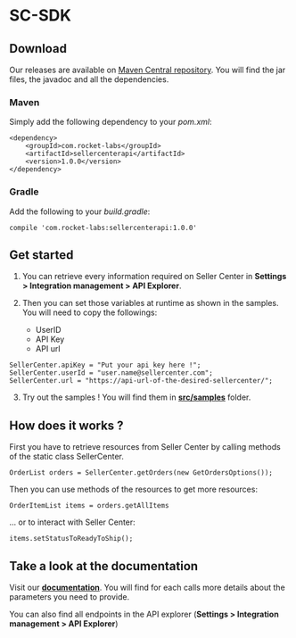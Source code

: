 # SC-SDK

## Download

Our releases are available on [Maven Central repository](http://search.maven.org/#search%7Cga%7C1%7Ca%3A%22sellercenterapi%22). You will find the jar files, the javadoc and all the dependencies.

### Maven
Simply add the following dependency to your *pom.xml*:

```
<dependency>
    <groupId>com.rocket-labs</groupId>
    <artifactId>sellercenterapi</artifactId>
    <version>1.0.0</version>
</dependency>
```

### Gradle
Add the following to your *build.gradle*:
```
compile 'com.rocket-labs:sellercenterapi:1.0.0'
```

## Get started

1. You can retrieve every information required on Seller Center in **Settings > Integration management > API Explorer**.

2. Then you can set those variables at runtime as shown in the samples.
You will need to copy the followings:
    - UserID
    - API Key
    - API url

```
SellerCenter.apiKey = "Put your api key here !";
SellerCenter.userId = "user.name@sellercenter.com";
SellerCenter.url = "https://api-url-of-the-desired-sellercenter/";
```

3. Try out the samples ! You will find them in [**src/samples**](https://github.com/rocket-internet-berlin/SellerCenterSDK-Java/tree/master/src/samples/java/com/rocketlabs/sellercenterapi/samples/endpoints) folder.

## How does it works ?

First you have to retrieve resources from Seller Center by calling methods of the static class SellerCenter.

```
OrderList orders = SellerCenter.getOrders(new GetOrdersOptions());
```

Then you can use methods of the resources to get more resources:
```
OrderItemList items = orders.getAllItems
```
... or to interact with Seller Center:
```
items.setStatusToReadyToShip();
```


## Take a look at the documentation

Visit our [**documentation**](https://sellercenter.readme.io/).
You will find for each calls more details about the parameters you need to provide.

You can also find all endpoints in the API explorer (**Settings > Integration management > API Explorer**)
